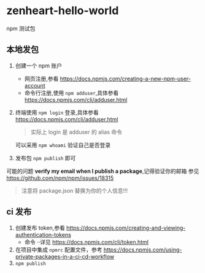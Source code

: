 # zenheart-hello-world
npm 测试包

## 本地发包
1. 创建一个 npm 账户
   * 网页注册,参看 <https://docs.npmjs.com/creating-a-new-npm-user-account>
   * 命令行注册,使用 `npm adduser`,具体参看 <https://docs.npmjs.com/cli/adduser.html>
2. 终端使用 `npm login` 登录,具体参看 <https://docs.npmjs.com/cli/adduser.html>
	> 实际上 login 是 adduser 的 alias 命令

	可以采用  `npm whoami` 验证自己是否登录

3. 发布包 `npm publish` 即可

可能的问题 **verify my email when I publish a package**,记得验证你的邮箱
参见 <https://github.com/npm/npm/issues/18315>

> 注意将 package.json 替换为你的个人信息!!!

## ci 发布
1. 创建发布 token,参看 <https://docs.npmjs.com/creating-and-viewing-authentication-tokens>
	*  命令 ··详见 <https://docs.npmjs.com/cli/token.html>
2. 在项目中集成 `npmrc` 配置文件，参考 <https://docs.npmjs.com/using-private-packages-in-a-ci-cd-workflow>
3. `npm publish`